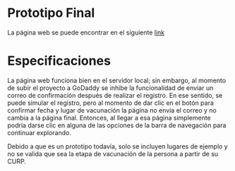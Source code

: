 # Prototipo Final
La página web se puede encontrar en el siguiente [link](http://www.secundaria58vgm.com/Inicio.aspx)

# Especificaciones
La página web funciona bien en el servidor local; sin embargo, al momento de subir el proyecto a GoDaddy se inhibe la funcionalidad de enviar un correo de confirmación después de realizar el registro. En ese sentido, se puede simular el registro, pero al momento de dar clic en el botón para confirmar fecha y lugar de vacunación la página no envía el correo y no cambia a la página final. 
Entonces, al llegar a esa página simplemente podría darse clic en alguna de las opciones de la barra de navegación para continuar explorando.

Debido a que es un prototipo todavía, solo se incluyen lugares de ejemplo y no se valida que sea la etapa de vacunación de la persona a partir de su CURP.


